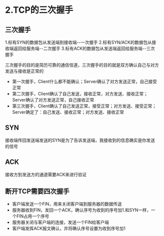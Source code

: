 # 2.TCP的三次握手

## 三次握手

1.标有SYN的数据包从发送端到接收端--一次握手
2.标有SYN/ACK的数据包从接收端返回给服务端--二次握手
3.标有ACK的数据包从发送端返回给服务端--三次握手

三次握手的目的是简历可靠的通信信道，三次握手的目的就是双方确认自己与对方发送与接收是正常的

* 第一次握手，Client什么都不能确认；Server确认了对方发送正常，自己接受正常
* 第二次握手，Client确认了自己发送，接收正常，对方发送、接收正常；Server确认了对方发送正常，自己接收正常
* 第三次握手，Client确认了自己发送正常，接受正常；对方发送、接受正常；Server确定了：自己发送、接收正常；对方发送、接收正常

## SYN

接收端传回发送端发送的SYN是为了告诉发送端，我接收到的信息确实是你发送的信号

## ACK

接收方到发送方的通道需要ACK来进行验证

## 断开TCP需要四次握手

* 客户端发送一个FIN，用来关闭客户端到服务器的数据传送
* 服务器收到FIN，发回一个ACK，确认序号为收到的序号加1.和SYN一样，一个FIN占用一个序号
* 服务器关闭与客户端的连接，发送一个FIN给客户端
* 客户端发挥ACK报文确认，并将确认序号设置为收到序号加1
